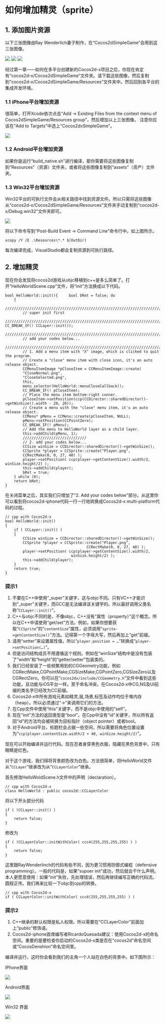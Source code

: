 # 如何增加精灵（sprite）

## 1. 添加图片资源
以下三张图像由Ray Wenderlich妻子制作，在“Cocos2dSimpleGame”会用到这三张图像。

![](./res/Player.png) ![](./res/Target.png) ![](./res/Projectile.png)


经过第一章——如何在多平台创建新的Cocos2d-x项目之后，你现在肯定有“cocos2d-x/Cocos2dSimpleGame”文件夹。请下载这些图像，然后复制到“cocos2d-x/Cocos2dSimpleGame/Resources”文件夹中。然后回到各平台的集成开发环境。

### 1.1 iPhone平台增加资源

很简单，打开Xcode依次点击“Add -> Existing Files from the context menu of Cocos2dSimpleGame/Resources group”，然后增加以上三张图像。
注意你应该在“Add to Targets”中选上“Cocos2dxSimpleGame”。

![](./res/IOSAddResource.png)
### 1.2 Android平台增加资源

如果你是运行“build_native.sh”进行编译，那你需要将这些图像复制到“Resources”（资源）文件夹，或者将这些图像复制到“assets”（资产）文件夹。
### 1.3 Win32平台增加资源

Win32平台的可执行文件会从相关路径中找到资源文件。所以只需将这些图像从“cocos2d-x/Cocos2dSimpleGame/Resources”文件夹手动复制到“cocos2d-x/Debug.win32”文件夹即可。

![](./res/img-2-1.3-xcopy.png)

将以下命令写到“Post-Build Event -> Command Line”命令行中。如上图所示。

```
xcopy /Y /E .\Resources\*.* $(OutDir)
```

每次编译完成，VisualStudio都会复制资源到可执行路径。

## 2. 增加精灵

现在你会发现将cocos2d游戏从objc移植到c++是多么简单了。打开“HelloWorldScene.cpp”文件，将“init”方法换成以下代码。

	bool HelloWorld::init(){	 bool bRet = false;	do
		{
			//////////////////////////////////////////////////////////////////////////
			// super init first
			//////////////////////////////////////////////////////////////////////////		CC_BREAK_IF(! CCLayer::init());
			//////////////////////////////////////////////////////////////////////////
			// add your codes below...
			//////////////////////////////////////////////////////////////////////////
			// 1. Add a menu item with "X" image, which is clicked to quit the program.
			// Create a "close" menu item with close icon, it's an auto release object.
			CCMenuItemImage *pCloseItem = CCMenuItemImage::create(
			"CloseNormal.png",
			"CloseSelected.png",
			this,
			menu_selector(HelloWorld::menuCloseCallback));
			CC_BREAK_IF(! pCloseItem);
			// Place the menu item bottom-right conner.
			pCloseItem->setPosition(ccp(CCDirector::sharedDirector()->getWinSize().width - 20, 20));
			// Create a menu with the "close" menu item, it's an auto release object.
			CCMenu* pMenu = CCMenu::create(pCloseItem, NULL);
			pMenu->setPosition(CCPointZero);
			CC_BREAK_IF(! pMenu);	 
			// Add the menu to HelloWorld layer as a child layer.
			this->addChild(pMenu, 1);
			/////////////////////////////
			// 2. add your codes below...
			CCSize winSize = CCDirector::sharedDirector()->getWinSize();
			CCSprite *player = CCSprite::create("Player.png",
			CCRectMake(0, 0, 27, 40) );
			player->setPosition( ccp(player->getContentSize().width/2, winSize.height/2) );
			this->addChild(player);
			bRet = true;
		} while (0);
		return bRet;
	}

在关闭菜单之后，其实我们只增加了“2. Add your codes below”部分。从这里你可以看到将cocos2d-iphone代码一行一行地转换成Cocos2d-x multi-platform代码的过程。

	// cpp with Cocos2d-x
	bool HelloWorld::init()
	{
		if ( CCLayer::init() )
	   	{
	     	CCSize winSize = CCDirector::sharedDirector()->getWinSize();
	     	CCSprite *player = CCSprite::create("Player.png", 
	                                     CCRectMake(0, 0, 27, 40) );
	     	player->setPosition( ccp(player->getContentSize().width/2, 
	                              winSize.height/2) );
	   		this->addChild(player);
		}
		return true;
	}

### 提示1

1. 不要在C++中使用“_super”关键字，这与objc不同。只有VC++才能识别“_super”关键字，而GCC是无法编译该关键字的。所以最好调用父类名称“`CCLayer::init()`”。      
2. C++与objc不同的是，不像objc，C++没有“属性（property）”这个概念。所以在C++中请使用“get/set”方法。例如，如果你想要获取“`CCSprite`”的“`contentSize`”属性，必须调用“`sprite->getContentSize()`”方法。记得第一个字母大写，然后再加上“get”前缀。     
3. 请用“setter”来设置属性值。所以“`player.position = …`”转换成“`player->setPosition(…)`”。
4. 但是访问结构成员不用遵循这个规则。例如在“winSize”结构中是没有包装了“width”和“height”的“getter/setter”包装类的。     
5. 我们已经安装了一些频繁用到的CGGeometry功能，例如CGRectMake,CGPointMake,CGSizeMake,CGPointZero,CGSizeZero以及CGRectZero。你可以在“`cocos2dx/include/CCGeometry.h`”文件中看到这些功能，且功能与iOS平台一样。至于命名冲突，在Cocos2d-x中CG,NS及UI前缀的类名字已经改为CC前缀。     
6. Cocos2d-x中所有游戏元素如精灵,层,场景,标签及动作均位于堆内存（heap）。所以必须通过“->”来调用它们的方法。
7. 在Cpp文件中使用“this”关键字，而不是objc中使用的“self”。     
8. 现在“init”方法的返回类型是“bool”。在Cpp中没有“id”关键字，所以所有返回“id”的方法均会被转换为目标指针（object pointer）或者bool。    
9. 对于Android平台，标题栏会占据一些空间，所以需要将角色位置设置为“`ccp(player.contentSize.width/2 + 40, winSize.height/2)`”。   

现在可以开始编译并运行代码。现在忍者身穿黑色衣服，隐藏在黑色背景中，只有眼睛是红色。   
 
对于这个游戏，我们得将背景颜色改为白色。方法很简单，将HelloWorld文件从“`CCLayer`”继承改为从“`CCLayerColor`”继承。

首先修改HelloWoldScene.h文件中的声明（declaration）。

	// cpp with Cocos2d-x
	class HelloWorld : public cocos2d::CCLayerColor

将以下开头部分代码

	if ( !CCLayer::init() )
	{
	    return false;
	}

修改为

	if ( !CCLayerColor::initWithColor( ccc4(255,255,255,255) ) )
	{
	    return false;
	}

这里跟RayWenderlinch的代码有些不同，因为更习惯用防御式编程（defensive programming）。一般的代码是，如果“supoer init”成功，然后就会干什么声明。本人更愿意使用：如果“init”失败，先处理错误，然后再继续编写正确的代码流。圆规正传。我们再来比较一下objc到cpp的转换。

	// cpp with Cocos2d-x
	if ( CCLayerColor::initWithColor( ccc4(255,255,255,255) ) )

### 提示2

1. C++继承的默认权限是私人权限。所以需要在“CCLayerColor”前面加上“public”修饰语。
2. Cocos2d-iphone首席编写者RicardoQuesada建议：使用Cocos2d-x的命名空间。重要的是要检查你启动的Cocos2d-x类是否在“cocos2d”命名空间或“CocosDenshion”命名空间里。

编译并运行，这时你会看到我们的主角一个人站在白色的背景中。如下图所示：    
     
IPhone界面        

![](./res/IOSSprite.png)

Android界面       

![](./res/androidSprite.png)

Win32 界面         

![](./res/Win32Sprite.png)

